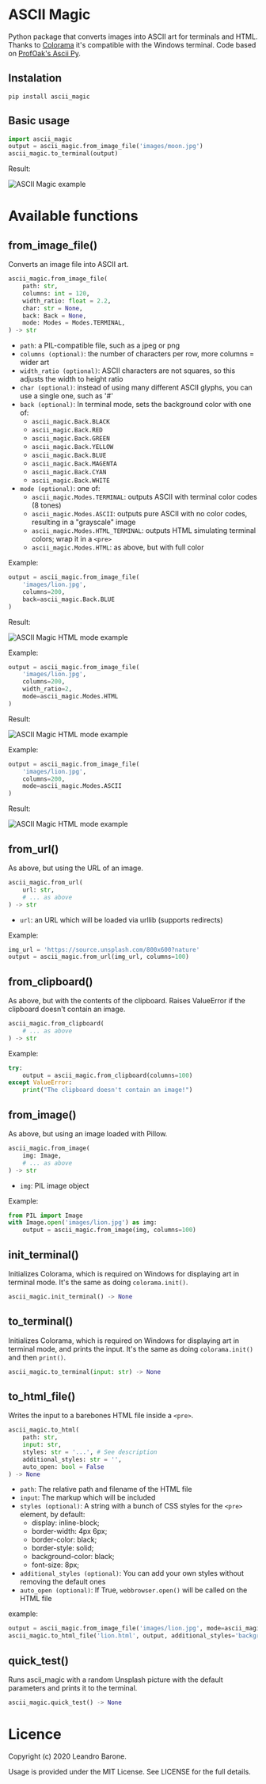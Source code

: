 # ASCII Magic

Python package that converts images into ASCII art for terminals and HTML. Thanks to [Colorama](https://github.com/tartley/colorama) it's compatible with the Windows terminal. Code based on [ProfOak's Ascii Py](https://github.com/ProfOak/Ascii_py/).

## Instalation

    pip install ascii_magic

## Basic usage

```python
import ascii_magic
output = ascii_magic.from_image_file('images/moon.jpg')
ascii_magic.to_terminal(output)
```

Result:

![ASCII Magic example](https://raw.githubusercontent.com/LeandroBarone/python-ascii_magic/master/example_moon.png)

# Available functions

## from_image_file()

Converts an image file into ASCII art.

```python
ascii_magic.from_image_file(
    path: str,
    columns: int = 120,
    width_ratio: float = 2.2,
    char: str = None,
    back: Back = None,
    mode: Modes = Modes.TERMINAL,
) -> str
```

- ```path```: a PIL-compatible file, such as a jpeg or png
- ```columns (optional)```: the number of characters per row, more columns = wider art
- ```width_ratio (optional)```: ASCII characters are not squares, so this adjusts the width to height ratio
- ```char (optional)```: instead of using many different ASCII glyphs, you can use a single one, such as '#'
- ```back (optional)```: In terminal mode, sets the background color with one of:
  - ```ascii_magic.Back.BLACK```
  - ```ascii_magic.Back.RED```
  - ```ascii_magic.Back.GREEN```
  - ```ascii_magic.Back.YELLOW```
  - ```ascii_magic.Back.BLUE```
  - ```ascii_magic.Back.MAGENTA```
  - ```ascii_magic.Back.CYAN```
  - ```ascii_magic.Back.WHITE```
- ```mode (optional)```: one of:
  - ```ascii_magic.Modes.TERMINAL```: outputs ASCII with terminal color codes (8 tones)
  - ```ascii_magic.Modes.ASCII```: outputs pure ASCII with no color codes, resulting in a "grayscale" image
  - ```ascii_magic.Modes.HTML_TERMINAL```: outputs HTML simulating terminal colors; wrap it in a ```<pre>```
  - ```ascii_magic.Modes.HTML```: as above, but with full color

Example:

```python
output = ascii_magic.from_image_file(
    'images/lion.jpg',
    columns=200,
    back=ascii_magic.Back.BLUE
)
```

Result:

![ASCII Magic HTML mode example](https://raw.githubusercontent.com/LeandroBarone/python-ascii_magic/master/example_lion_blue.png)

Example:

```python
output = ascii_magic.from_image_file(
    'images/lion.jpg',
    columns=200,
    width_ratio=2,
    mode=ascii_magic.Modes.HTML
)
```

Result:

![ASCII Magic HTML mode example](https://raw.githubusercontent.com/LeandroBarone/python-ascii_magic/master/example_lion_html.png)

Example:

```python
output = ascii_magic.from_image_file(
    'images/lion.jpg',
    columns=200,
    mode=ascii_magic.Modes.ASCII
)
```

Result:

![ASCII Magic HTML mode example](https://raw.githubusercontent.com/LeandroBarone/python-ascii_magic/master/example_lion_ascii.png)

## from_url()

As above, but using the URL of an image.

```python
ascii_magic.from_url(
    url: str,
    # ... as above
) -> str
```

- ```url```: an URL which will be loaded via urllib (supports redirects)

Example:

```python
img_url = 'https://source.unsplash.com/800x600?nature'
output = ascii_magic.from_url(img_url, columns=100)
```

## from_clipboard()

As above, but with the contents of the clipboard. Raises ValueError if the clipboard doesn't contain an image.

```python
ascii_magic.from_clipboard(
    # ... as above
) -> str
```

Example:

```python
try:
    output = ascii_magic.from_clipboard(columns=100)
except ValueError:
    print("The clipboard doesn't contain an image!")
```

## from_image()

As above, but using an image loaded with Pillow.

```python
ascii_magic.from_image(
    img: Image,
    # ... as above
) -> str
```

- ```img```: PIL image object

Example:

```python
from PIL import Image
with Image.open('images/lion.jpg') as img:
    output = ascii_magic.from_image(img, columns=100)
```

## init_terminal()

Initializes Colorama, which is required on Windows for displaying art in terminal mode. It's the same as doing ```colorama.init()```.

```python
ascii_magic.init_terminal() -> None
```

## to_terminal()

Initializes Colorama, which is required on Windows for displaying art in terminal mode, and prints the input. It's the same as doing ```colorama.init()``` and then ```print()```.

```python
ascii_magic.to_terminal(input: str) -> None
```

## to_html_file()

Writes the input to a barebones HTML file inside a ```<pre>```.

```python
ascii_magic.to_html(
    path: str,
    input: str,
    styles: str = '...', # See description
    additional_styles: str = '',
    auto_open: bool = False
) -> None
```

- ```path```: The relative path and filename of the HTML file
- ```input```: The markup which will be included
- ```styles (optional)```: A string with a bunch of CSS styles for the ```<pre>``` element, by default:
  - display: inline-block;
  - border-width: 4px 6px;
  - border-color: black;
  - border-style: solid;
  - background-color: black;
  - font-size: 8px;
- ```additional_styles (optional)```: You can add your own styles without removing the default ones
- ```auto_open (optional)```: If True, ```webbrowser.open()``` will be called on the HTML file

example:

```python
output = ascii_magic.from_image_file('images/lion.jpg', mode=ascii_magic.Modes.HTML)
ascii_magic.to_html_file('lion.html', output, additional_styles='background: #222;')
```

## quick_test()

Runs ascii_magic with a random Unsplash picture with the default parameters and prints it to the terminal.

```python
ascii_magic.quick_test() -> None
```

# Licence

Copyright (c) 2020 Leandro Barone.

Usage is provided under the MIT License. See LICENSE for the full details.